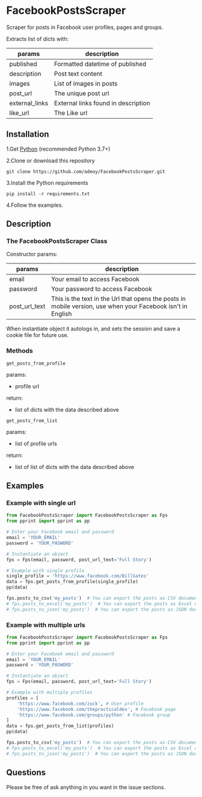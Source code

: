 # FacebookPostsScraper

Scraper for posts in Facebook user profiles, pages and groups.

Extracts list of dicts with:

| params         | description |
| -------------- | ----------- |
| published      | Formatted datetime of published |
| description    | Post text content |
| images         | List of images in posts |
| post_url       | The unique post url |
| external_links | External links found in description |
| like_url       | The Like url |

## Installation

1.Get [Python](https://www.python.org/downloads/) (recommended Python 3.7+)

2.Clone or download this repository

```shell script
git clone https://github.com/adeoy/FacebookPostsScraper.git
```

3.Install the Python requirements

```shell script
pip install -r requirements.txt
```

4.Follow the examples.

## Description

### The FacebookPostsScraper Class

Constructor params:

| params         | description |
| ------------- | ----------- |
| email | Your email to access Facebook |
| password | Your password to access Facebook |
| post_url_text | This is the text in the Url that opens the posts in mobile version, use when your Facebook isn't in English |

When instantiate object it autologs in, and sets the session and save a cookie file for future use.

### Methods

`get_posts_from_profile`

params:

- profile url

return:

- list of dicts with the data described above

`get_posts_from_list`

params:

- list of profile urls

return:

- list of list of dicts with the data described above

## Examples

### Example with single url

```python
from FacebookPostsScraper import FacebookPostsScraper as Fps
from pprint import pprint as pp

# Enter your Facebook email and password
email = 'YOUR_EMAIL'
password = 'YOUR_PASWORD'

# Instantiate an object
fps = Fps(email, password, post_url_text='Full Story')

# Example with single profile
single_profile = 'https://www.facebook.com/BillGates'
data = fps.get_posts_from_profile(single_profile)
pp(data)

fps.posts_to_csv('my_posts')  # You can export the posts as CSV document
# fps.posts_to_excel('my_posts')  # You can export the posts as Excel document
# fps.posts_to_json('my_posts')  # You can export the posts as JSON document
```

### Example with multiple urls

```python
from FacebookPostsScraper import FacebookPostsScraper as Fps
from pprint import pprint as pp

# Enter your Facebook email and password
email = 'YOUR_EMAIL'
password = 'YOUR_PASWORD'

# Instantiate an object
fps = Fps(email, password, post_url_text='Full Story')

# Example with multiple profiles
profiles = [
    'https://www.facebook.com/zuck', # User profile
    'https://www.facebook.com/thepracticaldev', # Facebook page
    'https://www.facebook.com/groups/python' # Facebook group
]
data = fps.get_posts_from_list(profiles)
pp(data)

fps.posts_to_csv('my_posts')  # You can export the posts as CSV document
# fps.posts_to_excel('my_posts')  # You can export the posts as Excel document
# fps.posts_to_json('my_posts')  # You can export the posts as JSON document
```

## Questions

Please be free of ask anything in you want in the issue sections.
